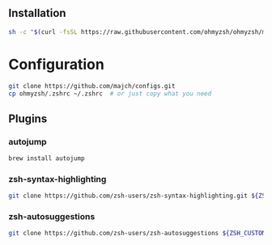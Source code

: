 ## Installation
```bash
sh -c "$(curl -fsSL https://raw.githubusercontent.com/ohmyzsh/ohmyzsh/master/tools/install.sh)"
```

# Configuration
```bash
git clone https://github.com/majch/configs.git
cp ohmyzsh/.zshrc ~/.zshrc  # or just copy what you need
```

## Plugins
### autojump
```bash
brew install autojump
```
### zsh-syntax-highlighting
```bash
git clone https://github.com/zsh-users/zsh-syntax-highlighting.git ${ZSH_CUSTOM:-~/.oh-my-zsh/custom}/plugins/zsh-syntax-highlighting
```
### zsh-autosuggestions
```bash
git clone https://github.com/zsh-users/zsh-autosuggestions ${ZSH_CUSTOM:-~/.oh-my-zsh/custom}/plugins/zsh-autosuggestions
```

